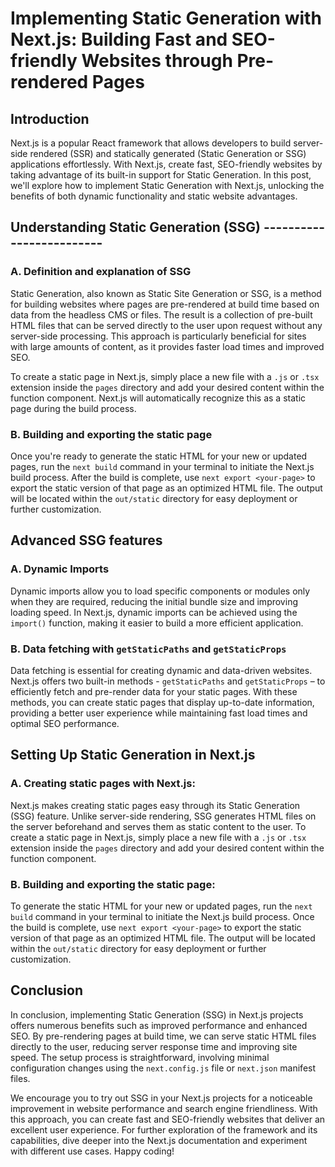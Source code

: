  # Implementing Static Generation with Next.js: Building Fast and SEO-friendly Websites through Pre-rendered Pages

## Introduction

Next.js is a popular React framework that allows developers to build server-side rendered (SSR) and statically generated (Static Generation or SSG) applications effortlessly. With Next.js, create fast, SEO-friendly websites by taking advantage of its built-in support for Static Generation. In this post, we'll explore how to implement Static Generation with Next.js, unlocking the benefits of both dynamic functionality and static website advantages.

## Understanding Static Generation (SSG) -------------------------

### A. Definition and explanation of SSG

Static Generation, also known as Static Site Generation or SSG, is a method for building websites where pages are pre-rendered at build time based on data from the headless CMS or files. The result is a collection of pre-built HTML files that can be served directly to the user upon request without any server-side processing. This approach is particularly beneficial for sites with large amounts of content, as it provides faster load times and improved SEO.

To create a static page in Next.js, simply place a new file with a `.js` or `.tsx` extension inside the `pages` directory and add your desired content within the function component. Next.js will automatically recognize this as a static page during the build process.

### B. Building and exporting the static page

Once you're ready to generate the static HTML for your new or updated pages, run the `next build` command in your terminal to initiate the Next.js build process. After the build is complete, use `next export <your-page>` to export the static version of that page as an optimized HTML file. The output will be located within the `out/static` directory for easy deployment or further customization.

## Advanced SSG features

### A. Dynamic Imports

Dynamic imports allow you to load specific components or modules only when they are required, reducing the initial bundle size and improving loading speed. In Next.js, dynamic imports can be achieved using the `import()` function, making it easier to build a more efficient application.

### B. Data fetching with `getStaticPaths` and `getStaticProps`

Data fetching is essential for creating dynamic and data-driven websites. Next.js offers two built-in methods - `getStaticPaths` and `getStaticProps` – to efficiently fetch and pre-render data for your static pages. With these methods, you can create static pages that display up-to-date information, providing a better user experience while maintaining fast load times and optimal SEO performance.

## Setting Up Static Generation in Next.js

### A. Creating static pages with Next.js:

Next.js makes creating static pages easy through its Static Generation (SSG) feature. Unlike server-side rendering, SSG generates HTML files on the server beforehand and serves them as static content to the user. To create a static page in Next.js, simply place a new file with a `.js` or `.tsx` extension inside the `pages` directory and add your desired content within the function component.

### B. Building and exporting the static page:

To generate the static HTML for your new or updated pages, run the `next build` command in your terminal to initiate the Next.js build process. Once the build is complete, use `next export <your-page>` to export the static version of that page as an optimized HTML file. The output will be located within the `out/static` directory for easy deployment or further customization.

## Conclusion

In conclusion, implementing Static Generation (SSG) in Next.js projects offers numerous benefits such as improved performance and enhanced SEO. By pre-rendering pages at build time, we can serve static HTML files directly to the user, reducing server response time and improving site speed. The setup process is straightforward, involving minimal configuration changes using the `next.config.js` file or `next.json` manifest files.

We encourage you to try out SSG in your Next.js projects for a noticeable improvement in website performance and search engine friendliness. With this approach, you can create fast and SEO-friendly websites that deliver an excellent user experience. For further exploration of the framework and its capabilities, dive deeper into the Next.js documentation and experiment with different use cases. Happy coding!